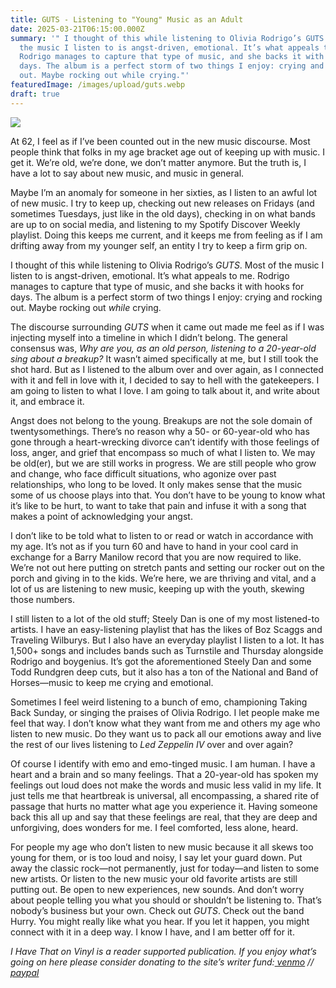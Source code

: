 ```yaml
---
title: GUTS - Listening to "Young" Music as an Adult
date: 2025-03-21T06:15:00.000Z
summary: '" I thought of this while listening to Olivia Rodrigo’s GUTS. Most of
  the music I listen to is angst-driven, emotional. It’s what appeals to me.
  Rodrigo manages to capture that type of music, and she backs it with hooks for
  days. The album is a perfect storm of two things I enjoy: crying and rocking
  out. Maybe rocking out while crying."'
featuredImage: /images/upload/guts.webp
draft: true
---
```

![](/images/upload/guts.webp)

At 62, I feel as if I’ve been counted out in the new music discourse. Most people think that folks in my age bracket age out of keeping up with music. I get it. We’re old, we’re done, we don’t matter anymore. But the truth is, I have a lot to say about new music, and music in general. 

Maybe I’m an anomaly for someone in her sixties, as I listen to an awful lot of new music. I try to keep up, checking out new releases on Fridays (and sometimes Tuesdays, just like in the old days), checking in on what bands are up to on social media, and listening to my Spotify Discover Weekly playlist. Doing this keeps me current, and it keeps me from feeling as if I am drifting away from my younger self, an entity I try to keep a firm grip on.

I thought of this while listening to Olivia Rodrigo’s *GUTS*. Most of the music I listen to is angst-driven, emotional. It’s what appeals to me. Rodrigo manages to capture that type of music, and she backs it with hooks for days. The album is a perfect storm of two things I enjoy: crying and rocking out. Maybe rocking out *while* crying. 

The discourse surrounding *GUTS* when it came out made me feel as if I was injecting myself into a timeline in which I didn’t belong. The general consensus was, *Why are you, as an old person, listening to a 20-year-old sing about a breakup?* It wasn’t aimed specifically at me, but I still took the shot hard. But as I listened to the album over and over again, as I connected with it and fell in love with it, I decided to say to hell with the gatekeepers. I am going to listen to what I love. I am going to talk about it, and write about it, and embrace it.

Angst does not belong to the young. Breakups are not the sole domain of twentysomethings. There’s no reason why a 50- or 60-year-old who has gone through a heart-wrecking divorce can’t identify with those feelings of loss, anger, and grief that encompass so much of what I listen to. We may be old(er), but we are still works in progress. We are still people who grow and change, who face difficult situations, who agonize over past relationships, who long to be loved. It only makes sense that the music some of us choose plays into that. You don’t have to be young to know what it’s like to be hurt, to want to take that pain and infuse it with a song that makes a point of acknowledging your angst.

I don’t like to be told what to listen to or read or watch in accordance with my age. It’s not as if you turn 60 and have to hand in your cool card in exchange for a Barry Manilow record that you are now required to like. We’re not out here putting on stretch pants and setting our rocker out on the porch and giving in to the kids. We’re here, we are thriving and vital, and a lot of us are listening to new music, keeping up with the youth, skewing those numbers.

I still listen to a lot of the old stuff; Steely Dan is one of my most listened-to artists. I have an easy-listening playlist that has the likes of Boz Scaggs and Traveling Wilburys. But I also have an everyday playlist I listen to a lot. It has 1,500+ songs and includes bands such as Turnstile and Thursday alongside Rodrigo and boygenius. It’s got the aforementioned Steely Dan and some Todd Rundgren deep cuts, but it also has a ton of the National and Band of Horses—music to keep me crying and emotional.

Sometimes I feel weird listening to a bunch of emo, championing Taking Back Sunday, or singing the praises of Olivia Rodrigo. I let people make me feel that way. I don’t know what they want from me and others my age who listen to new music. Do they want us to pack all our emotions away and live the rest of our lives listening to *Led Zeppelin IV* over and over again? 

Of course I identify with emo and emo-tinged music. I am human. I have a heart and a brain and so many feelings. That a 20-year-old has spoken my feelings out loud does not make the words and music less valid in my life. It just tells me that heartbreak is universal, all encompassing, a shared rite of passage that hurts no matter what age you experience it. Having someone back this all up and say that these feelings are real, that they are deep and unforgiving, does wonders for me. I feel comforted, less alone, heard.

For people my age who don’t listen to new music because it all skews too young for them, or is too loud and noisy, I say let your guard down. Put away the classic rock—not permanently, just for today—and listen to some new artists. Or listen to the new music your old favorite artists are still putting out. Be open to new experiences, new sounds. And don’t worry about people telling you what you should or shouldn’t be listening to. That’s nobody’s business but your own. Check out *GUTS*. Check out the band Hurry. You might really like what you hear. If you let it happen, you might connect with it in a deep way. I know I have, and I am better off for it.

*I Have That on Vinyl is a reader supported publication. If you enjoy what’s going on here please consider donating to the site’s writer fund:[ venmo](https://account.venmo.com/u/Michele-Catalano2659) //[ paypal](https://www.paypal.com/paypalme/goingitaloneny?country.x=US&locale.x=en_US)*
